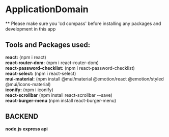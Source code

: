 # ApplicationDomain

** Please make sure you 'cd compass' before installing any packages and development in this app

## Tools and Packages used:
**react:** (npm i react) <br>
**react-router-dom:** (npm i react-router-dom) <br>
**react-password-checklist:** (npm i react-password-checklist) <br>
**react-select:** (npm i react-select) <br>
**mui-material:** (npm install @mui/material @emotion/react @emotion/styled @mui/icons-material) <br>
**iconify:** (npm i iconify) <br>
**react-scrollbar** (npm install react-scrollbar --save) <br>
**react-burger-menu** (npm install react-burger-menu) <br>

## BACKEND 
**node.js**
**express api**
